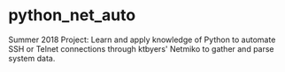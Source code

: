 # python_net_auto
Summer 2018 Project: Learn and apply knowledge of Python to automate SSH or Telnet connections through ktbyers' Netmiko to gather and parse system data.
